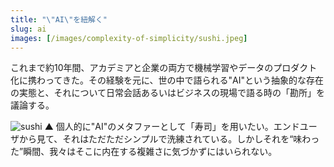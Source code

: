 ```yaml
---
title: "\"AI\"を紐解く"
slug: ai
images: [/images/complexity-of-simplicity/sushi.jpeg]
---
```


これまで約10年間、アカデミアと企業の両方で機械学習やデータのプロダクト化に携わってきた。その経験を元に、世の中で語られる"AI"という抽象的な存在の実態と、それについて日常会話あるいはビジネスの現場で語る時の「勘所」を議論する。

![sushi](/images/complexity-of-simplicity/sushi.jpeg)
▲ 個人的に"AI"のメタファーとして「寿司」を用いたい。エンドユーザから見て、それはただただシンプルで洗練されている。しかしそれを“味わった”瞬間、我々はそこに内在する複雑さに気づかずにはいられない。
